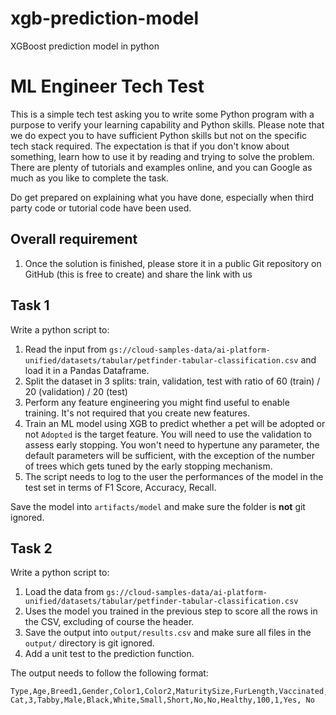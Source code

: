 # xgb-prediction-model
XGBoost prediction model in python

# ML Engineer Tech Test

This is a simple tech test asking you to write some Python program with a purpose to verify your learning capability and Python skills. 
Please note that we do expect you to have sufficient Python skills but not on the specific tech stack required. The expectation
is that if you don't know about something, learn how to use it by reading and trying to solve the problem. There are 
plenty of tutorials and examples online, and you can Google as much as you like to complete the task. 

Do get prepared on explaining what you have done, especially when third party code or tutorial code have been used.

## Overall requirement
1. Once the solution is finished, please store it in a public Git repository on GitHub (this is free to create) and share the link with us



## Task 1
Write a python script to:
1. Read the input from `gs://cloud-samples-data/ai-platform-unified/datasets/tabular/petfinder-tabular-classification.csv` and load it in a Pandas Dataframe.
2. Split the dataset in 3 splits: train, validation, test with ratio of 60 (train) / 20 (validation) / 20 (test)
3. Perform any feature engineering  you might find useful to enable training. It's not required that you create new features. 
4. Train an ML model using XGB to predict whether a pet will be adopted or not `Adopted` is the target feature. You will need to use the validation to assess early stopping. You won't need to hypertune any parameter, the default parameters will be sufficient, with the exception of the number of trees which gets tuned by the early stopping mechanism.
5. The script needs to log to the user the performances of the model in the test set in terms of F1 Score, Accuracy, Recall.

Save the model into `artifacts/model` and make sure the folder is <b>not</b> git ignored.


## Task 2
Write a python script to:
1. Load the data from `gs://cloud-samples-data/ai-platform-unified/datasets/tabular/petfinder-tabular-classification.csv`
2. Uses the model you trained in the previous step to score all the rows in the CSV, excluding of course the header.
3. Save the output into `output/results.csv` and make sure all files in the `output/` directory is git ignored.
4. Add a unit test to the prediction function.


The output needs to follow the following format:
```
Type,Age,Breed1,Gender,Color1,Color2,MaturitySize,FurLength,Vaccinated,Sterilized,Health,Fee,PhotoAmt,Adopted,Adopted_prediction
Cat,3,Tabby,Male,Black,White,Small,Short,No,No,Healthy,100,1,Yes, No
```


